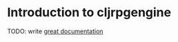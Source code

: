 # Introduction to cljrpgengine

TODO: write [great documentation](http://jacobian.org/writing/what-to-write/)
